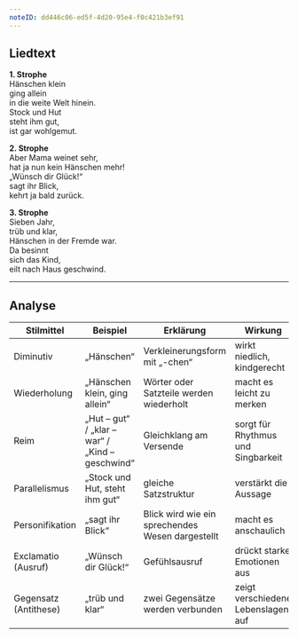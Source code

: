 ```yaml
---
noteID: dd446c06-ed5f-4d20-95e4-f0c421b3ef91
---
```

## Liedtext
**1. Strophe**  
Hänschen klein  
ging allein  
in die weite Welt hinein.  
Stock und Hut  
steht ihm gut,  
ist gar wohlgemut.  

**2. Strophe**  
Aber Mama weinet sehr,  
hat ja nun kein Hänschen mehr!  
„Wünsch dir Glück!“  
sagt ihr Blick,  
kehrt ja bald zurück.  

**3. Strophe**  
Sieben Jahr,  
trüb und klar,  
Hänschen in der Fremde war.  
Da besinnt  
sich das Kind,  
eilt nach Haus geschwind.  

---
## Analyse

| Stilmittel            | Beispiel                                        | Erklärung                                        | Wirkung                            |
| --------------------- | ----------------------------------------------- | ------------------------------------------------ | ---------------------------------- |
| Diminutiv             | „Hänschen“                                      | Verkleinerungsform mit „-chen“                   | wirkt niedlich, kindgerecht        |
| Wiederholung          | „Hänschen klein, ging allein“                   | Wörter oder Satzteile werden wiederholt          | macht es leicht zu merken          |
| Reim                  | „Hut – gut“ / „klar – war“ / „Kind – geschwind“ | Gleichklang am Versende                          | sorgt für Rhythmus und Singbarkeit |
| Parallelismus         | „Stock und Hut, steht ihm gut“                  | gleiche Satzstruktur                             | verstärkt die Aussage              |
| Personifikation       | „sagt ihr Blick“                                | Blick wird wie ein sprechendes Wesen dargestellt | macht es anschaulich               |
| Exclamatio (Ausruf)   | „Wünsch dir Glück!“                             | Gefühlsausruf                                    | drückt starke Emotionen aus        |
| Gegensatz (Antithese) | „trüb und klar“                                 | zwei Gegensätze werden verbunden                 | zeigt verschiedene Lebenslagen auf |
